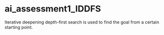 # ai_assessment1_IDDFS
Iterative deepening depth-first search is used to find the goal from a certain starting point.
